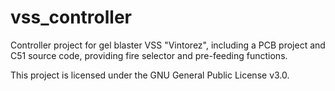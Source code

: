 # vss_controller

Controller project for gel blaster VSS "Vintorez", including a PCB project and C51 source code, providing fire selector and pre-feeding functions.

This project is licensed under the GNU General Public License v3.0.
